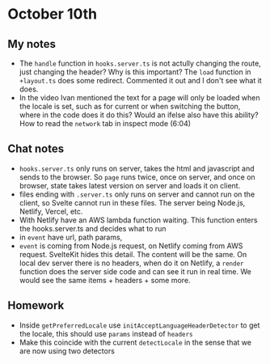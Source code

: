 # October 10th

## My notes

- The `handle` function in `hooks.server.ts` is not actully changing the route, just changing the header? Why is this important? The `load` function in `+layout.ts` does some redirect. Commented it out and I don't see what it does.
- In the video Ivan mentioned the text for a page will only be loaded when the locale is set, such as for current or when switching the button, where in the code does it do this? Would an ifelse also have this ability? How to read the `network` tab in inspect mode (6:04)

## Chat notes

- `hooks.server.ts` only runs on server, takes the html and javascript and sends to the browser. So `page` runs twice, once on server, and once on browser, state takes latest version on server and loads it on client.
- files ending with `.server.ts` only runs on server and cannot run on the client, so Svelte cannot run in these files. The server being Node.js, Netlify, Vercel, etc. 
- With Netlify have an AWS lambda function waiting. This function enters the hooks.server.ts and decides what to run
- in `event` have url, path params, 
- `event` is coming from Node.js request, on Netlify coming from AWS request. SvelteKit hides this detail. The content will be the same. On local dev server there is no headers, when do it on Netlify, a `render` function does the server side code and can see it run in real time. We would see the same items + headers + some more.

## Homework

- Inside `getPreferredLocale` use `initAcceptLanguageHeaderDetector` to get the locale, this should use `params` instead of `headers`
- Make this coincide with the current `detectLocale` in the sense that we are now using two detectors